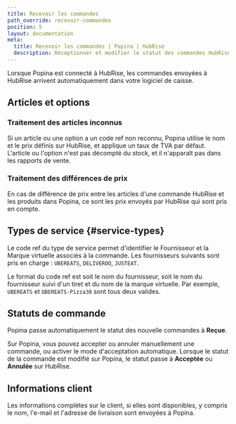 ```yaml
---
title: Recevoir les commandes
path_override: recevoir-commandes
position: 5
layout: documentation
meta:
  title: Recevoir les commandes | Popina | HubRise
  description: Réceptionner et modifier le statut des commandes HubRise reçues dans Popina. Connectez vos apps et synchronisez vos données
---
```


Lorsque Popina est connecté à HubRise, les commandes envoyées à HubRise arrivent automatiquement dans votre logiciel de caisse.

## Articles et options

### Traitement des articles inconnus

Si un article ou une option a un code ref non reconnu, Popina utilise le nom et le prix définis sur HubRise, et applique un taux de TVA par défaut. L'article ou l'option n'est pas décompté du stock, et il n'apparaît pas dans les rapports de vente.

### Traitement des différences de prix

En cas de différence de prix entre les articles d'une commande HubRise et les produits dans Popina, ce sont les prix envoyés par HubRise qui sont pris en compte.

## Types de service {#service-types}

Le code ref du type de service permet d'identifier le Fournisseur et la Marque virtuelle associés à la commande. Les fournisseurs suivants sont pris en charge : `UBEREATS`, `DELIVEROO`, `JUSTEAT`.

Le format du code ref est soit le nom du fournisseur, soit le nom du fournisseur suivi d'un tiret et du nom de la marque virtuelle. Par exemple, `UBEREATS` et `UBEREATS-Pizza30` sont tous deux valides.

## Statuts de commande

Popina passe automatiquement le statut des nouvelle commandes à **Reçue**.

Sur Popina, vous pouvez accepter ou annuler manuellement une commande, ou activer le mode d'acceptation automatique. Lorsque le statut de la commande est modifié sur Popina, le statut passe à **Acceptée** ou **Annulée** sur HubRise.

## Informations client

Les informations complètes sur le client, si elles sont disponibles, y compris le nom, l'e-mail et l'adresse de livraison sont envoyées à Popina.
